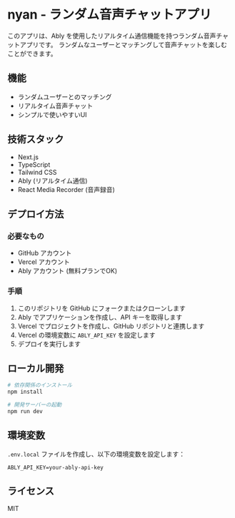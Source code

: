 # nyan - ランダム音声チャットアプリ

このアプリは、Ably を使用したリアルタイム通信機能を持つランダム音声チャットアプリです。
ランダムなユーザーとマッチングして音声チャットを楽しむことができます。

## 機能

- ランダムユーザーとのマッチング
- リアルタイム音声チャット
- シンプルで使いやすいUI

## 技術スタック

- Next.js
- TypeScript
- Tailwind CSS
- Ably (リアルタイム通信)
- React Media Recorder (音声録音)

## デプロイ方法

### 必要なもの

- GitHub アカウント
- Vercel アカウント
- Ably アカウント (無料プランでOK)

### 手順

1. このリポジトリを GitHub にフォークまたはクローンします
2. Ably でアプリケーションを作成し、API キーを取得します
3. Vercel でプロジェクトを作成し、GitHub リポジトリと連携します
4. Vercel の環境変数に `ABLY_API_KEY` を設定します
5. デプロイを実行します

## ローカル開発

```bash
# 依存関係のインストール
npm install

# 開発サーバーの起動
npm run dev
```

## 環境変数

`.env.local` ファイルを作成し、以下の環境変数を設定します：

```
ABLY_API_KEY=your-ably-api-key
```

## ライセンス

MIT
